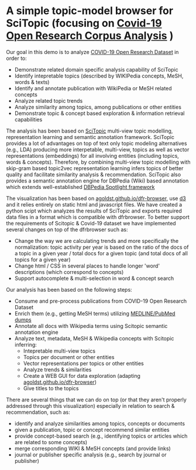 # A simple topic-model browser for SciTopic (focusing on [Covid-19 Open Research Corpus Analysis](https://www.semanticscholar.org/cord19/download) )

Our goal in this demo is to analyze [COVID-19 Open Research Dataset](https://pages.semanticscholar.org/coronavirus-research) in order to:

- Demonstrate related domain specific analysis capability of SciTopic
- Identify intepretable topics (described by WIKIPedia concepts, MeSH, words & texts)
- Identify and annotate publication with WikiPedia or MeSH related concepts
- Analyze related topic trends 
- Analyze similarity among topics, among publications or other entities
- Demonstrate topic & concept based exploration & information retrieval capabilities

The analysis has been based on [SciTopic](https://github.com/atypon/MVTopicModel) multi-view topic modelling, representation learning and semantic annotation framework. SciTopic provides a lot of advantages on top of text only topic modeling alternatives (e.g., LDA) producing more interpetable, multi-view, topics as well as vector representations (embeddings) for all involving entities (including topics, words & concepts). Therefore, by combining multi-view topic modelling with skip-gram based topic2vec representation learning infers topics of better quality and facilitate similarity analysis & recommendation. SciTopic also provides a semantic annotation engine for DBPedia (Wiki) based annotation which extends well-established [DBPedia Spotlight framework](https://www.dbpedia-spotlight.org/) 


The visualization has been based on [agoldst.github.io/dfr-browser](http://agoldst.github.io/dfr-browser), use [d3](http://d3js.org) and it relies entirely on static html and javascript files. We have created a python scipt which analyzes the results of SciTopic and exports required data files in a format which is compatible with dfrbrowser. To better support the requirements of Scitopic & Covid-19 dataset we have implemented several changes on top of the dfrbrowser such as:
- Change the way we are calculating trends and more specifically the normalization: topic activity per year is based on the ratio of the docs of a topic in a given year / total docs for a given topic (and total docs of all topics for a given year)  
- Change html / CSS in several places to handle longer 'word' descriptions (which correspond to concepts)
- Support autocomplete & multi-selection in word & concept search 


Our analysis has been based on the following steps:

- Consume and pre-process publications from COVID-19 Open Research Dataset 
- Enrich them (e.g., getting MeSH terms) utilizing [MEDLINE/PubMed dumps](https://www.nlm.nih.gov/databases/download/pubmed_medline.html)
- Annotate all docs with Wikipedia terms using Scitopic semantic annotation engine  
- Analyze text, metadata, MeSH & Wikipedia concepts with Scitopic inferring:
    - Intepretable multi-view topics 
    - Topics per document or other entities
    - Vector representations per topics or other entities 
    - Analyze trends & similarities 
    - Create a WEB GUI for data exploration (adapting [agoldst.github.io/dfr-browser](http://agoldst.github.io/dfr-browser))
    - Give titles to the topics
    

There are several things that we can do on top (or that they aren't properly addressed through this visualization) especially in relation to search & recommendation, such as: 
- identify and analyze similarities among topics, concepts or documents
- given a publication, topic or concept recommend similar entities
- provide concept-based search (e.g., identifying topics or articles which are related to some concepts)
- merge corresponding WIKI & MeSH concepts (and provide links)
- journal or publisher specific analysis (e.g., search by journal or publisher)



